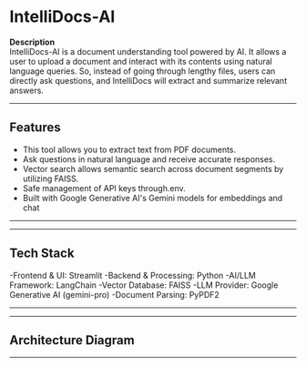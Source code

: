 # IntelliDocs-AI 

**Description**  
IntelliDocs-AI is a document understanding tool powered by AI. It allows a user to upload a document and interact with its contents using natural language queries.
So, instead of going through lengthy files, users can directly ask questions, and IntelliDocs will extract and summarize relevant answers. 

---

## Features

- This tool allows you to extract text from PDF documents.
- Ask questions in natural language and receive accurate responses.
- Vector search allows semantic search across document segments by utilizing FAISS.
- Safe management of API keys through.env.
- Built with Google Generative AI's Gemini models for embeddings and chat

---

---

## Tech Stack

-Frontend & UI: Streamlit
-Backend & Processing: Python
-AI/LLM Framework: LangChain
-Vector Database: FAISS
-LLM Provider: Google Generative AI (gemini-pro)
-Document Parsing: PyPDF2

---

---

## Architecture Diagram




---
